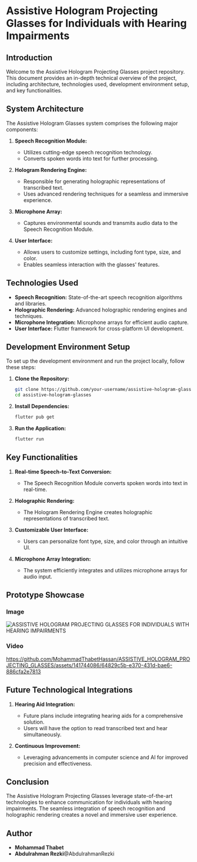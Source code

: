 # Assistive Hologram Projecting Glasses for Individuals with Hearing Impairments

## Introduction

Welcome to the Assistive Hologram Projecting Glasses project repository. This document provides an in-depth technical overview of the project, including architecture, technologies used, development environment setup, and key functionalities.

## System Architecture

The Assistive Hologram Glasses system comprises the following major components:

1. **Speech Recognition Module:**
   - Utilizes cutting-edge speech recognition technology.
   - Converts spoken words into text for further processing.

2. **Hologram Rendering Engine:**
   - Responsible for generating holographic representations of transcribed text.
   - Uses advanced rendering techniques for a seamless and immersive experience.

3. **Microphone Array:**
   - Captures environmental sounds and transmits audio data to the Speech Recognition Module.

4. **User Interface:**
   - Allows users to customize settings, including font type, size, and color.
   - Enables seamless interaction with the glasses' features.

## Technologies Used

- **Speech Recognition:** State-of-the-art speech recognition algorithms and libraries.
- **Holographic Rendering:** Advanced holographic rendering engines and techniques.
- **Microphone Integration:** Microphone arrays for efficient audio capture.
- **User Interface:** Flutter framework for cross-platform UI development.

## Development Environment Setup

To set up the development environment and run the project locally, follow these steps:

1. **Clone the Repository:**
   ```bash
   git clone https://github.com/your-username/assistive-hologram-glasses.git
   cd assistive-hologram-glasses
   ```

2. **Install Dependencies:**
   ```bash
   flutter pub get
   ```

3. **Run the Application:**
   ```bash
   flutter run
   ```

## Key Functionalities

1. **Real-time Speech-to-Text Conversion:**
   - The Speech Recognition Module converts spoken words into text in real-time.

2. **Holographic Rendering:**
   - The Hologram Rendering Engine creates holographic representations of transcribed text.

3. **Customizable User Interface:**
   - Users can personalize font type, size, and color through an intuitive UI.

4. **Microphone Array Integration:**
   - The system efficiently integrates and utilizes microphone arrays for audio input.

## Prototype Showcase

### Image
![ASSISTIVE HOLOGRAM PROJECTING GLASSES FOR INDIVIDUALS WITH HEARING IMPAIRMENTS](https://github.com/MohammadThabetHassan/ASSISTIVE_HOLOGRAM_PROJECTING_GLASSES/assets/141744086/3288b907-e044-4255-bab0-5cbc8c37f9b5)

### Video

https://github.com/MohammadThabetHassan/ASSISTIVE_HOLOGRAM_PROJECTING_GLASSES/assets/141744086/64829c5b-e370-431d-bae6-886cfa2e7813


## Future Technological Integrations

1. **Hearing Aid Integration:**
   - Future plans include integrating hearing aids for a comprehensive solution.
   - Users will have the option to read transcribed text and hear simultaneously.

2. **Continuous Improvement:**
   - Leveraging advancements in computer science and AI for improved precision and effectiveness.

## Conclusion

The Assistive Hologram Projecting Glasses leverage state-of-the-art technologies to enhance communication for individuals with hearing impairments. The seamless integration of speech recognition and holographic rendering creates a novel and immersive user experience.

## Author

- **Mohammad Thabet**
- **Abdulrahman Rezki**@AbdulrahmanRezki
  


